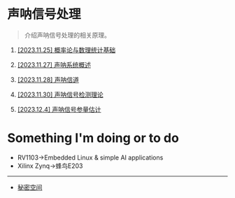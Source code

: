 # 声呐信号处理

> 介绍声呐信号处理的相关原理。

1. [[2023.11.25] 概率论与数理统计基础](public_docs/math/概率论基础.md)

2. [[2023.11.27] 声呐系统概述](public_docs/dsp/sonar_signal_processing/声呐系统介绍.md)

3. [[2023.11.28] 声呐信道](public_docs/dsp/sonar_signal_processing/声呐信道.md)

4. [[2023.11.30] 声呐信号检测理论](public_docs/dsp/sonar_signal_processing/声呐信号检测理论.md)

5. [[2023.12.4] 声呐信号参量估计](public_docs/dsp/sonar_signal_processing/声呐信号参量估计.md)

# Something I'm doing or to do

* RV1103$\to$Embedded Linux & simple AI applications
* Xilinx Zynq$\to$蜂鸟E203

-----------------

* [秘密空间](public_docs/myspace/秘密基地.md)

